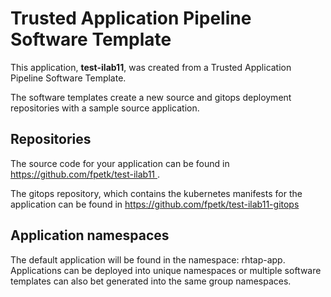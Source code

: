 # Trusted Application Pipeline Software Template

This application, **test-ilab11**, was created from a Trusted Application Pipeline Software Template.

The software templates create a new source and gitops deployment repositories with a sample source application. 

## Repositories

The source code for your application can be found in [https://github.com/fpetk/test-ilab11 ](https://github.com/fpetk/test-ilab11 ).
 
The gitops repository, which contains the kubernetes manifests for the application can be found in 
[https://github.com/fpetk/test-ilab11-gitops ](https://github.com/fpetk/test-ilab11-gitops ) 

## Application namespaces 

The default application will be found in the namespace: rhtap-app. Applications can be deployed into unique namespaces or multiple software templates can also bet generated into the same group namespaces.  
